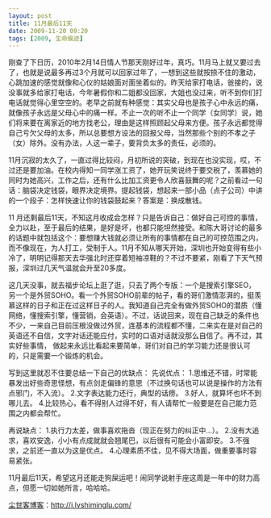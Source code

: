 ```yaml
---
layout: post
title: 11月最后11天
date: 2009-11-20 09:20
tags: [2009, 生命痕迹]
---
```

刚查了下日历，2010年2月14日情人节那天刚好过年，真巧。11月马上就又要过去了，也就是说最多再过3个月就可以回家过年了，一想到这些就按捺不住的激动，心跳加速的感觉就像和心仪的姑娘面对面坐着似的。昨天给家打电话，爸接的，说没事就多给家打电话，今年暑假你和二姐都没回家，大姐也没过来，听不到你们打电话就觉得心里空空的。老早之前就有种感觉：其实父母也是孩子心中永远的痛，就像孩子永远是父母心中的痛一样。不止一次的听不止一个同学（女同学）说，她们将来要在离家近的地方找老公，理由是这样照顾起父母来方便。孩子永远都觉得自己亏欠父母的太多，所以总要想方设法的回报父母，当然那些个别的不孝之子（女）除外。没有办法，人这一辈子，要背负太多的责任，必须的。

11月沉寂的太久了，一直过得比较闷，月初所说的突破，到现在也没实现，哎，不过还是要加油。在校内得知一同学涨工资了，她开玩笑说终于要交税了，羡慕她的同时为她高兴，工作之后，还有什么比加工资更令人欣喜鼓舞的呢？之前看过一句话：脑袋决定钱袋，眼界决定境界。提起钱袋，想起来一部小品（点子公司）中讲的一个段子：怎样快速让你的钱袋鼓起来？答案是：换成散钱。

11 月还剩最后11天，不知这月收成会怎样？只是告诉自己：做好自己可控的事情，全力以赴，至于最后的结果，是好是坏，也都只能坦然接受。和陈大哥讨论的最多的话题中就包括这个：要想赚大钱就必须让所有的事情都在自己的可控范围之内，而不像现在，为人打工，受制于人。11月不知从哪天开始，深圳也开始变得有些小冷了，明明记得那天去华强北时还穿着短袖凉鞋的？不过不要紧，刚看了下天气预报，深圳过几天气温就会升至20多度。

这几天没事，就去福步论坛上逛了逛，只去了两个专版：一个是搜索引擎SEO，另一个是外贸SOHO。看一个外贸SOHO前辈的帖子，看的哥们激情澎湃的，挺羡慕这样的日子和正在过这样日子的人。我知道自己完全有做外贸SOHO的潜质（懂网络，懂搜索引擎，懂营销，会英语）。不过，话说回来，现在自己缺乏的条件也不少，一来自己目前压根没做过外贸，连基本的流程都不懂，二来实在是对自己的英语还不自信，文字对话还能应付，实时的口语对话就没那么自信了。再不过，其实好些事情， 做起来永远比看起来要简单，哥们对自己的学习能力还是很认可的，只是需要一个锻炼的机会。

写到这里就忍不住要总结一下自己的优缺点：
先说优点：
1.思维还不错，时常能暴发出好些奇思怪想，有点剑走偏锋的意思（不过换句话也可以说是操作的方法有点邪门，不入流）。
2.文字表达能力还行，典型的话痨。
3.好人，就算坏也坏不到哪儿去。
4.比较热心，看不得别人过得不好，有人请帮忙一般要是在自己能力范围之内都会帮忙。

再说缺点：
1.执行力太差，做事喜欢拖沓（现正在努力的纠正中…）。
2.没有大追求，喜欢安逸，小小有点成就就会翘尾巴，以后很有可能会小富即安。
3.不强求，之前还一直以为这是优点。
4.心理素质不佳，见不得大场面，做重要事时容易紧张。

11月最后11天，希望这月还能走狗屎运吧！闹同学说射手座这周是一年中的财力高点，但愿一切如她所言，哈哈哈。

<a href="http://i.lvshiminglu.com/">尘世客博客</a>：<a href="http://i.lvshiminglu.com/">http://i.lvshiminglu.com/</a>

